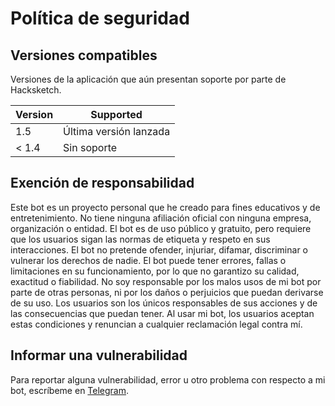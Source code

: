 # Política de seguridad

## Versiones compatibles

Versiones de la aplicación que aún presentan soporte por parte de Hacksketch.

| Version | Supported          |
| ------- | ------------------ |
| 1.5 | Última versión lanzada |
| < 1.4   | Sin soporte |

## Exención de responsabilidad

Este bot es un proyecto personal que he creado para fines educativos y de entretenimiento. No tiene ninguna afiliación oficial con ninguna empresa, organización o entidad. El bot es de uso público y gratuito, pero requiere que los usuarios sigan las normas de etiqueta y respeto en sus interacciones. El bot no pretende ofender, injuriar, difamar, discriminar o vulnerar los derechos de nadie. El bot puede tener errores, fallas o limitaciones en su funcionamiento, por lo que no garantizo su calidad, exactitud o fiabilidad. No soy responsable por los malos usos de mi bot por parte de otras personas, ni por los daños o perjuicios que puedan derivarse de su uso. Los usuarios son los únicos responsables de sus acciones y de las consecuencias que puedan tener. Al usar mi bot, los usuarios aceptan estas condiciones y renuncian a cualquier reclamación legal contra mí.


## Informar una vulnerabilidad

Para reportar alguna vulnerabilidad, error u otro problema con respecto a mi bot, escríbeme en [Telegram](https://t.me/MrJayrus).
